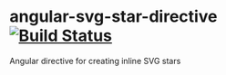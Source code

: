 # angular-svg-star-directive [![Build Status](https://travis-ci.org/md5/angular-svg-star-directive.png)](https://travis-ci.org/md5/angular-svg-star-directive)

Angular directive for creating inline SVG stars
